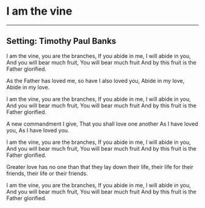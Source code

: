 # I am the vine

***

## Setting: Timothy Paul Banks

I am the vine, you are the branches,
If you abide in me, I will abide in you,
And you will bear much fruit,
You will bear much fruit
And by this fruit is the Father glorified.
 
As the Father has loved me,
so have I also loved you,
Abide in my love, Abide in my love.
 
I am the vine, you are the branches,
If you abide in me, I will abide in you,
And you will bear much fruit,
You will bear much fruit
And by this fruit is the Father glorified.
 
A new commandment I give,
That you shall love one another
As I have loved you,
As I have loved you.
 
I am the vine, you are the branches,
If you abide in me, I will abide in you,
And you will bear much fruit,
You will bear much fruit
And by this fruit is the Father glorified.
 
Greater love has no one
than that they lay down their life,
their life for their friends,
their life or their friends.
 
I am the vine, you are the branches,
If you abide in me, I will abide in you,
And you will bear much fruit,
You will bear much fruit
And by this fruit is the Father glorified.